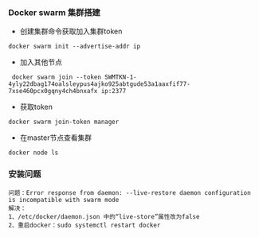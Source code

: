 ### Docker swarm 集群搭建
- 创建集群命令获取加入集群token
~~~
docker swarm init --advertise-addr ip
~~~
- 加入其他节点
~~~
 docker swarm join --token SWMTKN-1-4yly22dbag174oalsleypus4ajko925abtgude53a1aaxfif77-7xse460pcx0gqny4ch4bnxafx ip:2377
~~~
- 获取token
~~~
docker swarm join-token manager
~~~
- 在master节点查看集群
~~~
docker node ls
~~~
### 安装问题
~~~
问题：Error response from daemon: --live-restore daemon configuration is incompatible with swarm mode
解决：
1、/etc/docker/daemon.json 中的“live-store”属性改为false
2、重启docker：sudo systemctl restart docker
~~~
